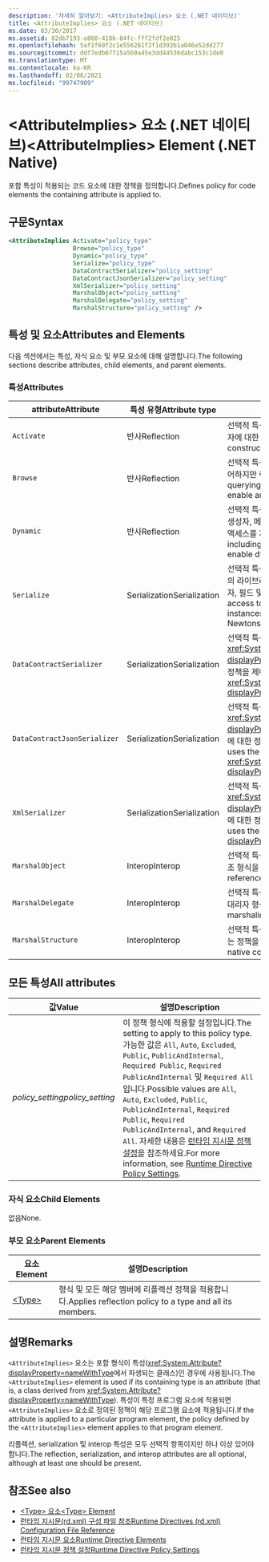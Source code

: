```yaml
---
description: '자세히 알아보기: <AttributeImplies> 요소 (.NET 네이티브)'
title: <AttributeImplies> 요소 (.NET 네이티브)
ms.date: 03/30/2017
ms.assetid: 82db7193-a860-418b-84fc-fff2fdf2e025
ms.openlocfilehash: 5af1f60f2c1e556281f2f1d392b1a046e52dd277
ms.sourcegitcommit: ddf7edb67715a5b9a45e3dd44536dabc153c1de0
ms.translationtype: MT
ms.contentlocale: ko-KR
ms.lasthandoff: 02/06/2021
ms.locfileid: "99747909"
---
```

# <a name="attributeimplies-element-net-native"></a><span data-ttu-id="5f53c-103">\<AttributeImplies> 요소 (.NET 네이티브)</span><span class="sxs-lookup"><span data-stu-id="5f53c-103">\<AttributeImplies> Element (.NET Native)</span></span>

<span data-ttu-id="5f53c-104">포함 특성이 적용되는 코드 요소에 대한 정책을 정의합니다.</span><span class="sxs-lookup"><span data-stu-id="5f53c-104">Defines policy for code elements the containing attribute is applied to.</span></span>  
  
## <a name="syntax"></a><span data-ttu-id="5f53c-105">구문</span><span class="sxs-lookup"><span data-stu-id="5f53c-105">Syntax</span></span>  
  
```xml  
<AttributeImplies Activate="policy_type"  
                  Browse="policy_type"  
                  Dynamic="policy_type"  
                  Serialize="policy_type"
                  DataContractSerializer="policy_setting"  
                  DataContractJsonSerializer="policy_setting"  
                  XmlSerializer="policy_setting"  
                  MarshalObject="policy_setting"  
                  MarshalDelegate="policy_setting"  
                  MarshalStructure="policy_setting" />  
```  
  
## <a name="attributes-and-elements"></a><span data-ttu-id="5f53c-106">특성 및 요소</span><span class="sxs-lookup"><span data-stu-id="5f53c-106">Attributes and Elements</span></span>  

 <span data-ttu-id="5f53c-107">다음 섹션에서는 특성, 자식 요소 및 부모 요소에 대해 설명합니다.</span><span class="sxs-lookup"><span data-stu-id="5f53c-107">The following sections describe attributes, child elements, and parent elements.</span></span>  
  
### <a name="attributes"></a><span data-ttu-id="5f53c-108">특성</span><span class="sxs-lookup"><span data-stu-id="5f53c-108">Attributes</span></span>  
  
|<span data-ttu-id="5f53c-109">attribute</span><span class="sxs-lookup"><span data-stu-id="5f53c-109">Attribute</span></span>|<span data-ttu-id="5f53c-110">특성 유형</span><span class="sxs-lookup"><span data-stu-id="5f53c-110">Attribute type</span></span>|<span data-ttu-id="5f53c-111">설명</span><span class="sxs-lookup"><span data-stu-id="5f53c-111">Description</span></span>|  
|---------------|--------------------|-----------------|  
|`Activate`|<span data-ttu-id="5f53c-112">반사</span><span class="sxs-lookup"><span data-stu-id="5f53c-112">Reflection</span></span>|<span data-ttu-id="5f53c-113">선택적 특성입니다.</span><span class="sxs-lookup"><span data-stu-id="5f53c-113">Optional attribute.</span></span> <span data-ttu-id="5f53c-114">인스턴스를 활성화할 수 있도록 생성자에 대한 런타임 액세스를 제어합니다.</span><span class="sxs-lookup"><span data-stu-id="5f53c-114">Controls runtime access to constructors to enable activation of instances.</span></span>|  
|`Browse`|<span data-ttu-id="5f53c-115">반사</span><span class="sxs-lookup"><span data-stu-id="5f53c-115">Reflection</span></span>|<span data-ttu-id="5f53c-116">선택적 특성입니다.</span><span class="sxs-lookup"><span data-stu-id="5f53c-116">Optional attribute.</span></span> <span data-ttu-id="5f53c-117">프로그램 요소에 대한 정보 쿼리를 제어하지만 런타임 액세스를 사용하도록 설정하지는 않습니다.</span><span class="sxs-lookup"><span data-stu-id="5f53c-117">Controls querying for information about program elements, but does not enable any runtime access.</span></span>|  
|`Dynamic`|<span data-ttu-id="5f53c-118">반사</span><span class="sxs-lookup"><span data-stu-id="5f53c-118">Reflection</span></span>|<span data-ttu-id="5f53c-119">선택적 특성입니다.</span><span class="sxs-lookup"><span data-stu-id="5f53c-119">Optional attribute.</span></span> <span data-ttu-id="5f53c-120">동적 프로그래밍을 수행할 수 있도록 생성자, 메서드, 필드, 속성 및 이벤트를 비롯한 모든 형식 멤버에 대한 런타임 액세스를 제어합니다.</span><span class="sxs-lookup"><span data-stu-id="5f53c-120">Controls runtime access to all type members, including constructors, methods, fields, properties, and events, to enable dynamic programming.</span></span>|  
|`Serialize`|<span data-ttu-id="5f53c-121">Serialization</span><span class="sxs-lookup"><span data-stu-id="5f53c-121">Serialization</span></span>|<span data-ttu-id="5f53c-122">선택적 특성입니다.</span><span class="sxs-lookup"><span data-stu-id="5f53c-122">Optional attribute.</span></span> <span data-ttu-id="5f53c-123">Newtonsoft JSON 직렬 변환기 등의 라이브러리를 통해 형식 인스턴스를 직렬화 및 역직렬화할 수 있도록 생성자, 필드 및 속성에 대한 런타임 액세스를 제어합니다.</span><span class="sxs-lookup"><span data-stu-id="5f53c-123">Controls runtime access to constructors, fields, and properties, to enable type instances to be serialized and deserialized by libraries such as the Newtonsoft JSON serializer.</span></span>|  
|`DataContractSerializer`|<span data-ttu-id="5f53c-124">Serialization</span><span class="sxs-lookup"><span data-stu-id="5f53c-124">Serialization</span></span>|<span data-ttu-id="5f53c-125">선택적 특성입니다.</span><span class="sxs-lookup"><span data-stu-id="5f53c-125">Optional attribute.</span></span> <span data-ttu-id="5f53c-126"><xref:System.Runtime.Serialization.DataContractSerializer?displayProperty=nameWithType> 클래스를 사용하는 serialization에 대한 정책을 제어합니다.</span><span class="sxs-lookup"><span data-stu-id="5f53c-126">Controls policy for serialization that uses the <xref:System.Runtime.Serialization.DataContractSerializer?displayProperty=nameWithType> class.</span></span>|  
|`DataContractJsonSerializer`|<span data-ttu-id="5f53c-127">Serialization</span><span class="sxs-lookup"><span data-stu-id="5f53c-127">Serialization</span></span>|<span data-ttu-id="5f53c-128">선택적 특성입니다.</span><span class="sxs-lookup"><span data-stu-id="5f53c-128">Optional attribute.</span></span> <span data-ttu-id="5f53c-129"><xref:System.Runtime.Serialization.Json.DataContractJsonSerializer?displayProperty=nameWithType> 클래스를 사용하는 JSON serialization에 대한 정책을 제어합니다.</span><span class="sxs-lookup"><span data-stu-id="5f53c-129">Controls policy for JSON serialization that uses the <xref:System.Runtime.Serialization.Json.DataContractJsonSerializer?displayProperty=nameWithType> class.</span></span>|  
|`XmlSerializer`|<span data-ttu-id="5f53c-130">Serialization</span><span class="sxs-lookup"><span data-stu-id="5f53c-130">Serialization</span></span>|<span data-ttu-id="5f53c-131">선택적 특성입니다.</span><span class="sxs-lookup"><span data-stu-id="5f53c-131">Optional attribute.</span></span> <span data-ttu-id="5f53c-132"><xref:System.Xml.Serialization.XmlSerializer?displayProperty=nameWithType> 클래스를 사용하는 XML serialization에 대한 정책을 제어합니다.</span><span class="sxs-lookup"><span data-stu-id="5f53c-132">Controls policy for XML serialization that uses the <xref:System.Xml.Serialization.XmlSerializer?displayProperty=nameWithType> class.</span></span>|  
|`MarshalObject`|<span data-ttu-id="5f53c-133">Interop</span><span class="sxs-lookup"><span data-stu-id="5f53c-133">Interop</span></span>|<span data-ttu-id="5f53c-134">선택적 특성입니다.</span><span class="sxs-lookup"><span data-stu-id="5f53c-134">Optional attribute.</span></span> <span data-ttu-id="5f53c-135">Windows 런타임 및 COM에 대한 참조 형식을 마샬링하는 정책을 제어합니다.</span><span class="sxs-lookup"><span data-stu-id="5f53c-135">Controls policy for marshaling reference types to Windows Runtime and COM.</span></span>|  
|`MarshalDelegate`|<span data-ttu-id="5f53c-136">Interop</span><span class="sxs-lookup"><span data-stu-id="5f53c-136">Interop</span></span>|<span data-ttu-id="5f53c-137">선택적 특성입니다.</span><span class="sxs-lookup"><span data-stu-id="5f53c-137">Optional attribute.</span></span> <span data-ttu-id="5f53c-138">네이티브 코드에 대한 함수 포인터로 대리자 형식을 마샬링하는 정책을 제어합니다.</span><span class="sxs-lookup"><span data-stu-id="5f53c-138">Controls policy for marshaling delegate types as function pointers to native code.</span></span>|  
|`MarshalStructure`|<span data-ttu-id="5f53c-139">Interop</span><span class="sxs-lookup"><span data-stu-id="5f53c-139">Interop</span></span>|<span data-ttu-id="5f53c-140">선택적 특성입니다.</span><span class="sxs-lookup"><span data-stu-id="5f53c-140">Optional attribute.</span></span> <span data-ttu-id="5f53c-141">값 형식을 네이티브 코드로 마샬링하는 정책을 제어합니다.</span><span class="sxs-lookup"><span data-stu-id="5f53c-141">Controls policy for marshaling value types to native code.</span></span>|  
  
## <a name="all-attributes"></a><span data-ttu-id="5f53c-142">모든 특성</span><span class="sxs-lookup"><span data-stu-id="5f53c-142">All attributes</span></span>  
  
|<span data-ttu-id="5f53c-143">값</span><span class="sxs-lookup"><span data-stu-id="5f53c-143">Value</span></span>|<span data-ttu-id="5f53c-144">설명</span><span class="sxs-lookup"><span data-stu-id="5f53c-144">Description</span></span>|  
|-----------|-----------------|  
|<span data-ttu-id="5f53c-145">*policy_setting*</span><span class="sxs-lookup"><span data-stu-id="5f53c-145">*policy_setting*</span></span>|<span data-ttu-id="5f53c-146">이 정책 형식에 적용할 설정입니다.</span><span class="sxs-lookup"><span data-stu-id="5f53c-146">The setting to apply to this policy type.</span></span> <span data-ttu-id="5f53c-147">가능한 값은 `All`, `Auto`, `Excluded`, `Public`, `PublicAndInternal`, `Required Public`, `Required PublicAndInternal` 및 `Required All`입니다.</span><span class="sxs-lookup"><span data-stu-id="5f53c-147">Possible values are `All`, `Auto`, `Excluded`, `Public`, `PublicAndInternal`, `Required Public`, `Required PublicAndInternal`, and `Required All`.</span></span> <span data-ttu-id="5f53c-148">자세한 내용은 [런타임 지시문 정책 설정](runtime-directive-policy-settings.md)을 참조하세요.</span><span class="sxs-lookup"><span data-stu-id="5f53c-148">For more information, see [Runtime Directive Policy Settings](runtime-directive-policy-settings.md).</span></span>|  
  
### <a name="child-elements"></a><span data-ttu-id="5f53c-149">자식 요소</span><span class="sxs-lookup"><span data-stu-id="5f53c-149">Child Elements</span></span>  

 <span data-ttu-id="5f53c-150">없음</span><span class="sxs-lookup"><span data-stu-id="5f53c-150">None.</span></span>  
  
### <a name="parent-elements"></a><span data-ttu-id="5f53c-151">부모 요소</span><span class="sxs-lookup"><span data-stu-id="5f53c-151">Parent Elements</span></span>  
  
|<span data-ttu-id="5f53c-152">요소</span><span class="sxs-lookup"><span data-stu-id="5f53c-152">Element</span></span>|<span data-ttu-id="5f53c-153">설명</span><span class="sxs-lookup"><span data-stu-id="5f53c-153">Description</span></span>|  
|-------------|-----------------|  
|[\<Type>](type-element-net-native.md)|<span data-ttu-id="5f53c-154">형식 및 모든 해당 멤버에 리플렉션 정책을 적용합니다.</span><span class="sxs-lookup"><span data-stu-id="5f53c-154">Applies reflection policy to a type and all its members.</span></span>|  
  
## <a name="remarks"></a><span data-ttu-id="5f53c-155">설명</span><span class="sxs-lookup"><span data-stu-id="5f53c-155">Remarks</span></span>  

 <span data-ttu-id="5f53c-156">`<AttributeImplies>` 요소는 포함 형식이 특성(<xref:System.Attribute?displayProperty=nameWithType>에서 파생되는 클래스)인 경우에 사용됩니다.</span><span class="sxs-lookup"><span data-stu-id="5f53c-156">The `<AttributeImplies>` element is used if its containing type is an attribute (that is, a class derived from <xref:System.Attribute?displayProperty=nameWithType>).</span></span> <span data-ttu-id="5f53c-157">특성이 특정 프로그램 요소에 적용되면 `<AttributeImplies>` 요소로 정의된 정책이 해당 프로그램 요소에 적용됩니다.</span><span class="sxs-lookup"><span data-stu-id="5f53c-157">If the attribute is applied to a particular program element, the policy defined by the `<AttributeImplies>` element applies to that program element.</span></span>  
  
 <span data-ttu-id="5f53c-158">리플렉션, serialization 및 interop 특성은 모두 선택적 항목이지만 하나 이상 있어야 합니다.</span><span class="sxs-lookup"><span data-stu-id="5f53c-158">The reflection, serialization, and interop attributes are all optional, although at least one should be present.</span></span>  
  
## <a name="see-also"></a><span data-ttu-id="5f53c-159">참조</span><span class="sxs-lookup"><span data-stu-id="5f53c-159">See also</span></span>

- [<span data-ttu-id="5f53c-160">\<Type> 요소</span><span class="sxs-lookup"><span data-stu-id="5f53c-160">\<Type> Element</span></span>](type-element-net-native.md)
- [<span data-ttu-id="5f53c-161">런타임 지시문(rd.xml) 구성 파일 참조</span><span class="sxs-lookup"><span data-stu-id="5f53c-161">Runtime Directives (rd.xml) Configuration File Reference</span></span>](runtime-directives-rd-xml-configuration-file-reference.md)
- [<span data-ttu-id="5f53c-162">런타임 지시문 요소</span><span class="sxs-lookup"><span data-stu-id="5f53c-162">Runtime Directive Elements</span></span>](runtime-directive-elements.md)
- [<span data-ttu-id="5f53c-163">런타임 지시문 정책 설정</span><span class="sxs-lookup"><span data-stu-id="5f53c-163">Runtime Directive Policy Settings</span></span>](runtime-directive-policy-settings.md)
